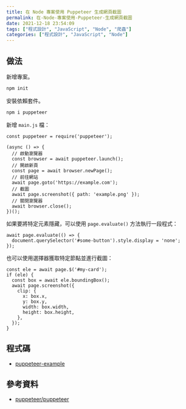 ```yaml
---
title: 在 Node 專案使用 Puppeteer 生成網頁截圖
permalink: 在-Node-專案使用-Puppeteer-生成網頁截圖
date: 2021-12-18 23:54:09
tags: ["程式設計", "JavaScript", "Node", "爬蟲"]
categories: ["程式設計", "JavaScript", "Node"]
---
```


## 做法

新增專案。

```BASH
npm init
```

安裝依賴套件。

```BASH
npm i puppeteer
```

新增 `main.js` 檔：

```JS
const puppeteer = require('puppeteer');

(async () => {
  // 啟動瀏覽器
  const browser = await puppeteer.launch();
  // 開啟新頁
  const page = await browser.newPage();
  // 前往網站
  await page.goto('https://example.com');
  // 截圖
  await page.screenshot({ path: 'example.png' });
  // 關閉瀏覽器
  await browser.close();
})();
```

如果要將特定元素隱藏，可以使用 `page.evaluate()` 方法執行一段程式：

```JS
await page.evaluate(() => {
  document.querySelector('#some-button').style.display = 'none';
});
```

也可以使用選擇器獲取特定節點並進行截圖：

```JS
const ele = await page.$('#my-card');
if (ele) {
  const box = await ele.boundingBox();
  await page.screenshot({
    clip: {
      x: box.x,
      y: box.y,
      width: box.width,
      height: box.height,
    },
  });
}
```

## 程式碼

- [puppeteer-example](https://github.com/memochou1993/puppeteer-example)

## 參考資料

- [puppeteer/puppeteer](https://github.com/puppeteer/puppeteer)
